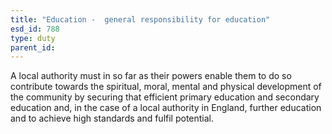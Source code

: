 ```yaml
---
title: "Education -  general responsibility for education"
esd_id: 788
type: duty
parent_id:  
---
```


A local authority must in so far as their powers enable them to do so contribute towards the spiritual, moral, mental and physical development of the community by securing that efficient primary education and secondary education and, in the case of a local authority in England, further education and to achieve high standards and fulfil potential.

